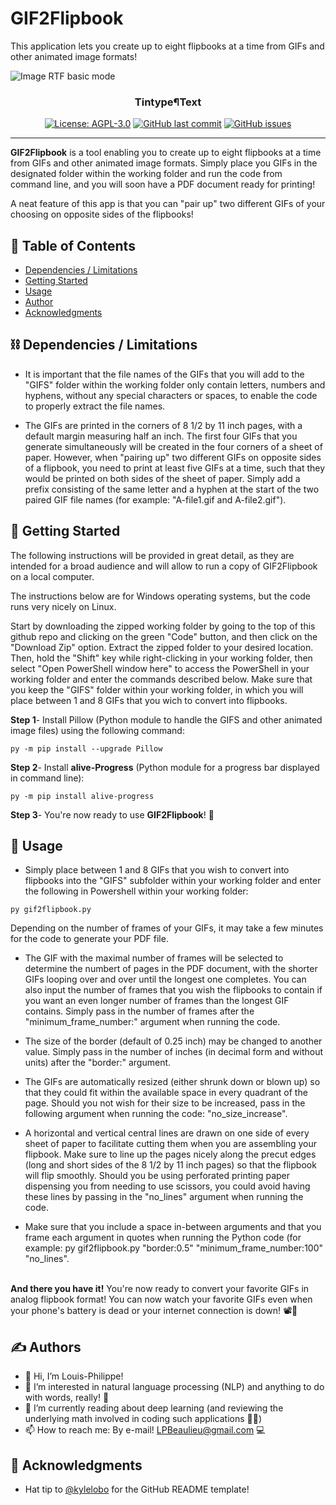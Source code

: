 # GIF2Flipbook
This application lets you create up to eight flipbooks at a time from GIFs and other animated image formats!

![Image RTF basic mode](https://github.com/LPBeaulieu/Typewriter-OCR-TintypeText/blob/main/TintypeText%20basic%20rtf%20mode%20screenshot.jpg)
<h3 align="center">Tintype¶Text</h3>
<div align="center">
  
  [![License: AGPL-3.0](https://img.shields.io/badge/License-AGPLv3.0-brightgreen.svg)](https://github.com/LPBeaulieu/TintypeText/blob/main/LICENSE)
  [![GitHub last commit](https://img.shields.io/github/last-commit/LPBeaulieu/TintypeText)](https://github.com/LPBeaulieu/TintypeText)
  [![GitHub issues](https://img.shields.io/github/issues/LPBeaulieu/TintypeText)](https://github.com/LPBeaulieu/TintypeText)
  
</div>

---

<p align="left"> <b>GIF2Flipbook</b> is a tool enabling you to create up to eight flipbooks at a time from GIFs and other animated image formats. Simply place you GIFs in the designated folder within the working folder and run the code from command line, and you will soon have a PDF document ready for printing! 

A neat feature of this app is that you can "pair up" two different GIFs of your choosing on opposite sides of the flipbooks!
<br> 
</p>

## 📝 Table of Contents
- [Dependencies / Limitations](#limitations)
- [Getting Started](#getting_started)
- [Usage](#usage)
- [Author](#author)
- [Acknowledgments](#acknowledgments)

## ⛓️ Dependencies / Limitations <a name = "limitations"></a>
- It is important that the file names of the GIFs that you will add to the "GIFS" folder within the working folder only contain letters,  numbers and hyphens, without any special characters or spaces, to enable the code to properly extract the file names. 

- The GIFs are printed in the corners of 8 1/2 by 11 inch pages, with a default margin measuring half an inch. The first four GIFs that you generate simultaneously will be created in the four corners of a sheet of paper. However, when "pairing up" two different GIFs on opposite sides of a flipbook, you need to print at least five GIFs at a time, such that they would be printed on both sides of the sheet of paper. Simply add a prefix consisting of the same letter and a hyphen at the start of the two paired GIF file names (for example: "A-file1.gif and A-file2.gif").


## 🏁 Getting Started <a name = "getting_started"></a>

The following instructions will be provided in great detail, as they are intended for a broad audience and will allow to run a copy of GIF2Flipbook on a local computer.

The instructions below are for Windows operating systems, but the code runs very nicely on Linux.

Start by downloading the zipped working folder by going to the top of this github repo and clicking on the green "Code" button, and then click on the "Download Zip" option. Extract the zipped folder to your desired location. Then, hold the "Shift" key while right-clicking in your working folder, then select "Open PowerShell window here" to access the PowerShell in your working folder and enter the commands described below. Make sure that you keep the "GIFS" folder within your working folder, in which you will place between 1 and 8 GIFs that you wich to convert into flipbooks.

<b>Step 1</b>- Install Pillow (Python module to handle the GIFS and other animated image files) using the following command:

```
py -m pip install --upgrade Pillow
```

<b>Step 2</b>- Install <b>alive-Progress</b> (Python module for a progress bar displayed in command line):
```
py -m pip install alive-progress
```

<b>Step 3</b>- You're now ready to use <b>GIF2Flipbook</b>! 🎉

## 🎈 Usage <a name="usage"></a>
- Simply place between 1 and 8 GIFs that you wish to convert into flipbooks into the "GIFS" subfolder within your working folder and enter the following in Powershell within your working folder:
```
py gif2flipbook.py
```
Depending on the number of frames of your GIFs, it may take a few minutes for the code to generate your PDF file.  

- The GIF with the maximal number of frames will be selected to determine the numbert of pages in the PDF document, with the shorter GIFs looping over and over until the longest one completes. You can also input the number of frames that you wish the flipbooks to contain if you want an even longer number of frames than the longest GIF contains. Simply pass in the number of frames after the "minimum_frame_number:" argument when running the code.

- The size of the border (default of 0.25 inch) may be changed to another value. Simply pass in the number of inches (in decimal form and without units) after the "border:" argument.

- The GIFs are automatically resized (either shrunk down or blown up) so that they could fit within the available space in every quadrant of the page. Should you not wish for their size to be increased, pass in the following argument when running the code: "no_size_increase".

- A horizontal and vertical central lines are drawn on one side of every sheet of paper to facilitate cutting them when you are assembling your flipbook. Make sure to line up the pages nicely along the precut edges (long and short sides of the 8 1/2 by 11 inch pages) so that the flipbook will flip smoothly. Should you be using perforated printing paper dispensing you from needing to use scissors, you could avoid having these lines by passing in the "no_lines" argument when running the code.

- Make sure that you include a space in-between arguments and that you frame each argument in quotes when running the Python code (for example: py gif2flipbook.py "border:0.5" "minimum_frame_number:100" "no_lines".   

        
<br><b>And there you have it!</b> You're now ready to convert your favorite GIFs in analog flipbook format! You can now watch your favorite GIFs even when your phone's battery is dead or your internet connection is down! 📽📇
  
  
## ✍️ Authors <a name = "author"></a>
- 👋 Hi, I’m Louis-Philippe!
- 👀 I’m interested in natural language processing (NLP) and anything to do with words, really! 📝
- 🌱 I’m currently reading about deep learning (and reviewing the underlying math involved in coding such applications 🧮😕)
- 📫 How to reach me: By e-mail! LPBeaulieu@gmail.com 💻


## 🎉 Acknowledgments <a name = "acknowledgments"></a>
- Hat tip to [@kylelobo](https://github.com/kylelobo) for the GitHub README template!


<!---
LPBeaulieu/LPBeaulieu is a ✨ special ✨ repository because its `README.md` (this file) appears on your GitHub profile.
You can click the Preview link to take a look at your changes.
--->
